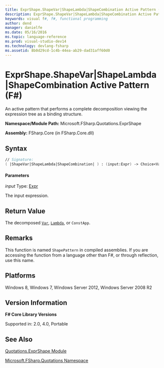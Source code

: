 ```yaml
---
title: ExprShape.ShapeVar|ShapeLambda|ShapeCombination Active Pattern (F#)
description: ExprShape.ShapeVar|ShapeLambda|ShapeCombination Active Pattern (F#)
keywords: visual f#, f#, functional programming
author: dend
manager: danielfe
ms.date: 05/16/2016
ms.topic: language-reference
ms.prod: visual-studio-dev14
ms.technology: devlang-fsharp
ms.assetid: 8b0d29cd-1c4b-44ea-ab29-dad31aff60d0 
---
```


# ExprShape.ShapeVar|ShapeLambda|ShapeCombination Active Pattern (F#)

An active pattern that performs a complete decomposition viewing the expression tree as a binding structure.

**Namespace/Module Path:** Microsoft.FSharp.Quotations.ExprShape

**Assembly:** FSharp.Core (in FSharp.Core.dll)


## Syntax

```fsharp
// Signature:
( |ShapeVar|ShapeLambda|ShapeCombination| ) : (input:Expr) -> Choice<Var,(Var * Expr),(obj * Expr list)>
```

#### Parameters
*input*
Type: [Expr](https://msdn.microsoft.com/library/ed6a2caf-69d4-45c2-ab97-e9b3be9bce65)


The input expression.

## Return Value

The decomposed [`Var`](https://msdn.microsoft.com/library/2b1237f9-d897-4bcf-872a-4a297db3f7b5), [`Lambda`](https://msdn.microsoft.com/library/783760ed-8dd5-407e-a752-19451d81bb97), or `ConstApp`.

## Remarks
This function is named `ShapePattern` in compiled assemblies. If you are accessing the function from a language other than F#, or through reflection, use this name.


## Platforms
Windows 8, Windows 7, Windows Server 2012, Windows Server 2008 R2


## Version Information
**F# Core Library Versions**

Supported in: 2.0, 4.0, Portable

## See Also
[Quotations.ExprShape Module](Quotations.ExprShape-Module-%5BFSharp%5D.md)

[Microsoft.FSharp.Quotations Namespace](Microsoft.FSharp.Quotations-Namespace-%5BFSharp%5D.md)